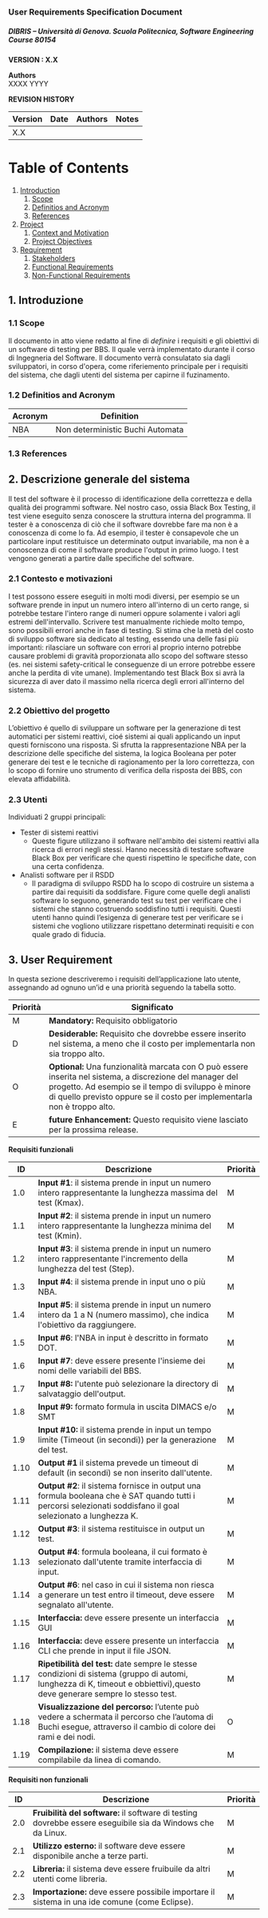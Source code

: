 
### User Requirements Specification Document
##### DIBRIS – Università di Genova. Scuola Politecnica, Software Engineering Course 80154


**VERSION : X.X**

**Authors**  
XXXX
YYYY

**REVISION HISTORY**

| Version    | Date        | Authors      | Notes        |
| ----------- | ----------- | ----------- | ----------- |
| X.X |  | |  |

# Table of Contents

1. [Introduction](#p1)
	1. [Scope](#sp1.1)
	2. [Definitios and Acronym](#sp1.2) 
	3. [References](#sp1.3)
2. [Project](#p2)
	1. [Context and Motivation](#sp2.1)
	2. [Project Objectives](#sp2.2)
3. [Requirement](#p3)
 	1. [Stakeholders](#sp3.1)
 	2. [Functional Requirements](#sp3.2)
 	3. [Non-Functional Requirements](#sp3.3)
  
  

<a name="p1"></a>

## 1. Introduzione

<a name="sp1.1"></a>

### 1.1 Scope

Il documento in atto viene redatto al fine di *definire* i requisiti e gli obiettivi di un software di testing per BBS. Il quale verrà implementato durante il corso di Ingegneria del Software. Il documento verrà consulatato sia dagli sviluppatori, in corso d'opera, come riferiemento principale per i requisiti del sistema, che dagli utenti del sistema per capirne il fuzinamento. 

<a name="sp1.2"></a>

### 1.2 Definitios and Acronym


| Acronym				| Definition | 
| ------------------------------------- | ----------- | 
| NBA                                   | Non deterministic Buchi Automata |

<a name="sp1.3"></a>

### 1.3 References 

<a name="paragraph2"></a>

## 2. Descrizione generale del sistema

Il test del software è il processo di identificazione della correttezza e della qualità dei programmi software. 
Nel nostro caso, ossia Black Box Testing, il test viene eseguito senza conoscere la struttura interna del programma.
Il tester è a conoscenza di ciò che il software dovrebbe fare ma non è a conoscenza di come lo fa. Ad esempio, il tester è consapevole che un particolare input restituisce un determinato output invariabile, ma non è a conoscenza di come il software produce l'output in primo luogo.
I test vengono generati a partire dalle specifiche del software.

<a name="subparagraph5"></a>

### 2.1 Contesto e motivazioni 

I test possono essere eseguiti in molti modi diversi, per esempio se un software prende in input un numero intero all'interno di un certo range, si potrebbe testare l'intero range di numeri oppure solamente i valori agli estremi dell'intervallo.
Scrivere test manualmente richiede molto tempo, sono possibili errori anche in fase di testing.
Si stima che la metà del costo di sviluppo software sia dedicato al testing, essendo una delle fasi più importanti: rilasciare un software con errori al proprio interno potrebbe causare problemi di gravità proporzionata allo scopo del software stesso (es. nei sistemi safety-critical le conseguenze di un errore potrebbe essere anche la perdita di vite umane). 
Implementando test Black Box si avrà  la sicurezza di aver dato il massimo nella ricerca degli errori all'interno del sistema.

<a name="subparagraph6"></a>

### 2.2 Obiettivo del progetto

L’obiettivo é quello di sviluppare un software per la generazione di test automatici per sistemi reattivi, cioé sistemi ai quali applicando un input questi forniscono una risposta. 
Si sfrutta la rappresentazione NBA per la descrizione delle specifiche del sistema, la logica Booleana per poter generare dei test e le tecniche di ragionamento per la loro correttezza, con lo scopo di fornire uno strumento di verifica della risposta dei BBS, con elevata affidabilità.

<a name="subparagraph7"></a>

### 2.3 Utenti

Individuati 2 gruppi principali:
* Tester di sistemi reattivi
	* Queste figure utilizzano il software nell'ambito dei sistemi reattivi alla ricerca di errori negli stessi. Hanno necessità di testare software Black Box per verificare che questi rispettino le specifiche date, con una certa confidenza. 
* Analisti software per il RSDD
	* Il paradigma di sviluppo RSDD ha lo scopo di costruire un sistema a partire dai requisiti da soddisfare. Figure come quelle degli analisti software lo seguono, generando test su test per verificare che i sistemi che stanno costruendo soddisfino tutti i requisiti. Questi utenti hanno quindi l’esigenza di generare test per verificare se i sistemi che vogliono utilizzare rispettano determinati requisiti e con quale grado di fiducia.

<a name="paragraph3"></a>

## 3. User Requirement

In questa sezione descriveremo i requisiti dell’applicazione lato utente, assegnando ad ognuno un’id e una priorità seguendo la tabella sotto.
	
| Priorità | Significato | 
| --------------- | ----------- | 
| M | **Mandatory:** Requisito obbligatorio |
| D | **Desiderable:** Requisito che dovrebbe essere inserito nel sistema, a meno che il costo per implementarla non sia troppo alto.|
| O | **Optional:** Una funzionalità marcata con O può essere inserita nel sistema, a discrezione del manager del progetto. Ad esempio se il tempo di sviluppo è minore di quello previsto oppure se il costo per implementarla non è troppo alto. |
| E | **future Enhancement:** Questo requisito viene lasciato per la prossima release. |


**Requisiti funzionali**

| ID | Descrizione | Priorità |
| --------------- | ----------- | ---------- | 
| 1.0 | **Input #1**: il sistema prende in input un numero intero rappresentante la lunghezza massima del test (Kmax). |M|
| 1.1 | **Input #2**: il sistema prende in input un numero intero rappresentante la lunghezza minima del test (Kmin). |M|
| 1.2 | **Input #3**: il sistema prende in input un numero intero rappresentante l'incremento della lunghezza del test (Step). |M|
| 1.3 |	**Input #4**: il sistema prende in input uno o più NBA. |M|
| 1.4 |	**Input #5**: il sistema prende in input un numero intero da 1 a N (numero massimo), che indica l'obiettivo da raggiungere. |M|
| 1.5 |	**Input #6**: l'NBA in input è descritto in formato DOT. |M|
| 1.6 |	**Input #7**: deve essere presente l'insieme dei nomi delle variabili del BBS. |M|
| 1.7 | **Input #8:** l'utente può selezionare la directory di salvataggio dell'output. |M|
| 1.8 | **Input #9:** formato formula in uscita DIMACS e/o SMT |M|
| 1.9 | **Input #10:** il sistema prende in input un tempo limite (Timeout (in secondi)) per la generazione del test. |M|
| 1.10 | **Output #1** il sistema prevede un timeout di default (in secondi) se non inserito dall'utente. |M|
| 1.11 | **Output #2**: il sistema fornisce in output una formula booleana che è SAT quando tutti i percorsi selezionati soddisfano il goal selezionato a lunghezza K. |M|
| 1.12 | **Output #3**: il sistema restituisce in output un test. |M|
| 1.13 | **Output #4**: formula booleana, il cui formato è selezionato dall'utente tramite interfaccia di input. |M|
| 1.14 | **Output #6**: nel caso in cui il sistema non riesca a generare un test entro il timeout, deve essere segnalato all'utente. |M|
| 1.15 | **Interfaccia:** deve essere presente un interfaccia GUI |M|
| 1.16 | **Interfaccia:** deve essere presente un interfaccia CLI che prende in input il file JSON. |M|
| 1.17 | **Ripetibilità del test:** date sempre le stesse condizioni di sistema (gruppo di automi, lunghezza di K, timeout e obbiettivi),questo deve generare sempre lo stesso test.  |M|
| 1.18 | **Visualizzazione del percorso:** l’utente può vedere a schermata il percorso che l’automa di Buchi esegue, attraverso il cambio di colore dei rami e dei nodi. |O|
| 1.19 | **Compilazione:** il sistema deve essere compilabile da linea di comando. |M|
 

**Requisiti non funzionali**

| ID | Descrizione | Priorità |
| --------------- | ----------- | ---------- | 
| 2.0 | **Fruibilità del software:** il software di testing dovrebbe essere eseguibile sia da Windows che da Linux. |M|
| 2.1 | **Utilizzo esterno:** il software deve essere disponibile anche a terze parti. |M|
| 2.2 | **Libreria:** il sistema deve essere fruibuile da altri utenti come libreria. |M|
| 2.3 | **Importazione:** deve essere possibile importare il sistema in una ide comune (come Eclipse). |M|
